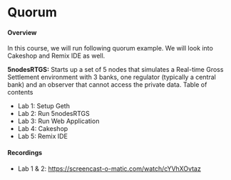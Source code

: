 # Quorum

#### Overview
In this course, we will run following quorum example. We will look into Cakeshop and Remix IDE as well.

**5nodesRTGS:** Starts up a set of 5 nodes that simulates a Real-time Gross Settlement environment with 3 banks, one regulator (typically a central bank) and an observer that cannot access the private data.
Table of contents

- Lab 1: Setup Geth
- Lab 2: Run 5nodesRTGS
- Lab 3: Run Web Application
- Lab 4: Cakeshop
- Lab 5: Remix IDE


#### Recordings

- Lab 1 & 2: https://screencast-o-matic.com/watch/cYVhXOvtaz